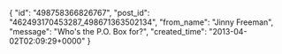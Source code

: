  {
   "id": "498758366826767",
   "post_id": "462493170453287_498671363502134",
   "from_name": "Jinny Freeman",
   "message": "Who's the P.O. Box for?",
   "created_time": "2013-04-02T02:09:29+0000"
 }

